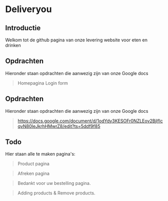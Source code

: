 # Deliveryou 

## Introductie

Welkom tot de github pagina van onze levering website voor eten en drinken

## Opdrachten 

 Hieronder staan opdrachten die aanwezig zijn van onze Google docs
 
 > Homepagina
 > Login form

## Opdrachten 

 Hieronder staan opdrachten die aanwezig zijn van onze Google docs
 
 > https://docs.google.com/document/d/1odYdy3KESOFr0NZLEov2BjlfIcqvN80IeJkrhHMwrZ8/edit?ts=5ddf9f85
 
 ## Todo 

Hier staan alle te maken pagina's:
 
 > Product pagina 

 > Afreken pagina

 > Bedankt voor uw bestelling pagina.

> Adding products & Remove products.
